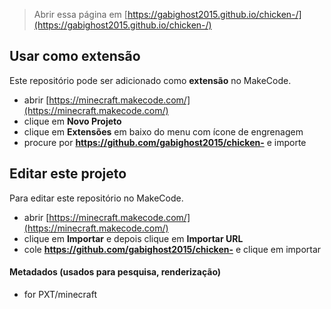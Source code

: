 
> Abrir essa página em [https://gabighost2015.github.io/chicken-/](https://gabighost2015.github.io/chicken-/)

## Usar como extensão

Este repositório pode ser adicionado como **extensão** no MakeCode.

* abrir [https://minecraft.makecode.com/](https://minecraft.makecode.com/)
* clique em **Novo Projeto**
* clique em **Extensões** em baixo do menu com ícone de engrenagem
* procure por **https://github.com/gabighost2015/chicken-** e importe

## Editar este projeto

Para editar este repositório no MakeCode.

* abrir [https://minecraft.makecode.com/](https://minecraft.makecode.com/)
* clique em **Importar** e depois clique em **Importar URL**
* cole **https://github.com/gabighost2015/chicken-** e clique em importar

#### Metadados (usados para pesquisa, renderização)

* for PXT/minecraft
<script src="https://makecode.com/gh-pages-embed.js"></script><script>makeCodeRender("{{ site.makecode.home_url }}", "{{ site.github.owner_name }}/{{ site.github.repository_name }}");</script>

